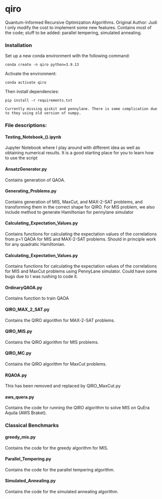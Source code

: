 # qiro 
Quantum-Informed Recursive Optimization Algorithms. Original Author: Judi 
I only modify the cost to implement some new features. 
Contains most of the code; stuff to be added: parallel tempering, simulated annealing. 

### Installation

Set up a new conda environment with the following command:

```
conda create -n qiro python=3.9.13
```
Activate the environment:
```
conda activate qiro
```
Then install dependencies:
```
pip install -r requirements.txt

Currently missing qiskit and pennylane. There is some complication due to they using old version of numpy. 
```


### File descriptions:

#### Testing_Notebook_().ipynb
Jupyter Notebook where I play around with different idea as well as obtaining numerical results. It is a good starting place for you to learn how to use the script 

#### AnsatzGenerator.py 
Contains generation of QAOA. 

#### Generating_Problems.py

Contains generation of MIS, MaxCut, and MAX-2-SAT problems, and transforming them in the correct shape for QIRO. For MIS problem, we also include method to generate Hamiltonian for pennylane simulator 

#### Calculating_Expectation_Values.py

Contains functions for calculating the expectation values of the correlations from p=1 QAOA for MIS and MAX-2-SAT problems. Should in principle work for any quadratic Hamiltonian.

#### Calculating_Expectation_Values.py

Contains functions for calculating the expectation values of the correlations for MIS and MaxCut problems using PennyLane simulator. Could have some bugs due to I was rushing to code it. 

#### OrdinaryQAOA.py 

Contains function to train QAOA 

#### QIRO_MAX_2_SAT.py

Contains the QIRO algorithm for MAX-2-SAT problems.

#### QIRO_MIS.py

Contains the QIRO algorithm for MIS problems.

#### QIRO_MC.py

Contains the QIRO algorithm for MaxCut problems.

#### RQAOA.py
This has been removed and replaced by QIRO_MaxCut.py 

#### aws_quera.py

Contains the code for running the QIRO algorithm to solve MIS on QuEra Aquila (AWS Braket).
### Classical Benchmarks
#### greedy_mis.py

Contains the code for the greedy algorithm for MIS.

#### Parallel_Tempering.py

Contains the code for the parallel tempering algorithm.

#### Simulated_Annealing.py

Contains the code for the simulated annealing algorithm.

